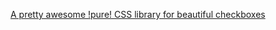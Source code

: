 [A pretty awesome !pure! CSS library for beautiful checkboxes](https://lokesh-coder.github.io/pretty-checkbox/)

